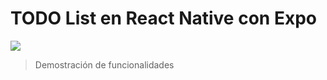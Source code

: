 # TODO List en React Native con Expo


![](https://github.com/diegograssino/coderhouse-reactnative-grassino/entrega.gif)
> Demostración de funcionalidades
